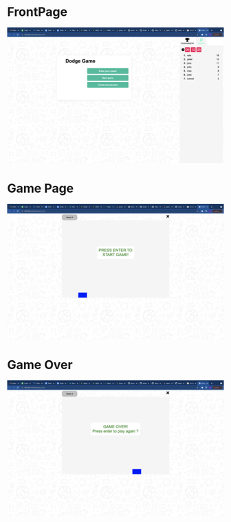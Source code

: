 # FrontPage

<img src="Images/frontPage.png" >


# Game Page

<img src="Images/gamePage.png">

# Game Over

<img src="Images/gameOver.png">
